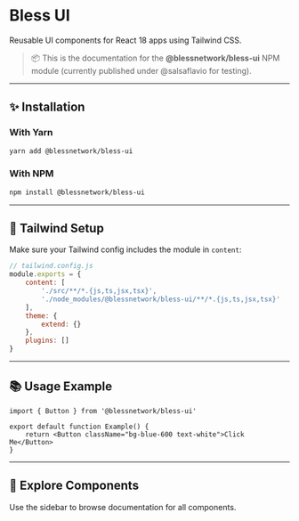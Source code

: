 # Bless UI

Reusable UI components for React 18 apps using Tailwind CSS.

> 📦 This is the documentation for the **@blessnetwork/bless-ui** NPM module (currently published under @salsaflavio for testing).

---

## ✨ Installation

### With Yarn

```bash
yarn add @blessnetwork/bless-ui
```

### With NPM

```bash
npm install @blessnetwork/bless-ui
```

---

## 🎨 Tailwind Setup

Make sure your Tailwind config includes the module in `content`:

```js
// tailwind.config.js
module.exports = {
	content: [
		'./src/**/*.{js,ts,jsx,tsx}',
		'./node_modules/@blessnetwork/bless-ui/**/*.{js,ts,jsx,tsx}'
	],
	theme: {
		extend: {}
	},
	plugins: []
}
```

---

## 📚 Usage Example

```tsx
import { Button } from '@blessnetwork/bless-ui'

export default function Example() {
	return <Button className="bg-blue-600 text-white">Click Me</Button>
}
```

---

## 📖 Explore Components

Use the sidebar to browse documentation for all components.
